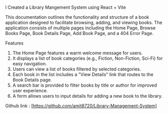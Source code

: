 I Created a Library Mangement System using React + Vite

This documentation outlines the functionality and structure of a book application designed to facilitate browsing, adding, 
and viewing books. The application consists of multiple pages including the Home Page, Browse Books Page, Book Details Page,
 Add Book Page, and a 404 Error Page.

 Features
 1) The Home Page features a warm welcome message for users.
 2) It displays a list of book categories (e.g., Fiction, Non-Fiction, Sci-Fi) for easy navigation.
 3) Users can view a list of books filtered by selected categories.
 4) Each book in the list includes a "View Details" link that routes to the Book Details page.
 5) A search bar is provided to filter books by title or author for improved user experience.
 6) A form allows users to input details for adding a new book to the library.


Github link : [https://github.com/amit8720/Library-Management-System]